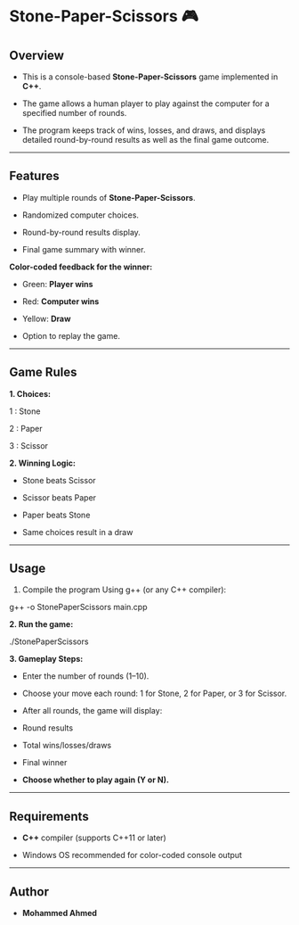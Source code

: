 # Stone-Paper-Scissors 🎮
## Overview

- This is a console-based **Stone-Paper-Scissors** game implemented in **C++**.
  
- The game allows a human player to play against the computer for a specified number of rounds.
  
- The program keeps track of wins, losses, and draws, and displays detailed round-by-round results as well as the final game outcome.


---

## Features

- Play multiple rounds of **Stone-Paper-Scissors**.

- Randomized computer choices.

- Round-by-round results display.

- Final game summary with winner.

**Color-coded feedback for the winner:**

- Green: **Player wins**

- Red: **Computer wins**

- Yellow: **Draw**


- Option to replay the game.



---

## Game Rules

 **1. Choices:**

1 : Stone

2 : Paper

3 : Scissor



**2. Winning Logic:**

- Stone beats Scissor

- Scissor beats Paper

- Paper beats Stone

- Same choices result in a draw





---

## Usage

1. Compile the program
 Using g++ (or any C++ compiler):

g++ -o StonePaperScissors main.cpp


**2. Run the game:**

./StonePaperScissors


**3. Gameplay Steps:**

- Enter the number of rounds (1–10).

- Choose your move each round: 1 for Stone, 2 for Paper, or 3 for Scissor.

- After all rounds, the game will display:

- Round results

- Total wins/losses/draws

- Final winner


- **Choose whether to play again (Y or N).**


---

## Requirements

- **C++** compiler (supports C++11 or later)

- Windows OS recommended for color-coded console output



---

## Author

- **Mohammed Ahmed**
